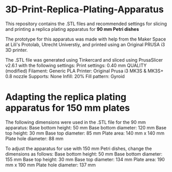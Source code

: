 # 3D-Print-Replica-Plating-Apparatus
This repository contains the .STL files and recommended settings for slicing and printing a replica plating apparatus for **90 mm Petri dishes**

The prototype for this apparatus was made with help from the Maker Space at Lili's Protolab, Utrecht Universtiy, and printed using an Original PRUSA i3 3D printer.

The .STL file was generated using Tinkercard and sliced using PrusaSlicer v2.6.1 with the following settings:
Print settings: 0.40 mm QUALITY (modified)
Filament: Generic PLA 
Printer: Original Prusa i3 MK3S & MK3S+ 0.8 nozzle
Supports: None
Infill: 20%
Fill pattern: Gyroid

# Adapting the replica plating apparatus for 150 mm plates
The following dimensions were used in the .STL file for the 90 mm apparatus:
Base bottom height: 50 mm
Base bottom diameter: 120 mm
Base top height: 30 mm
Base top diameter: 85 mm
Plate area: 140 mm x 140 mm
Plate hole diameter: 88 mm

To adjust the apparatus for use with 150 mm Petri dishes, change the dimensions as follows:
Base bottom height: 50 mm
Base bottom diameter: 155 mm
Base top height: 30 mm
Base top diameter: 134 mm
Plate area: 190 mm x 190 mm
Plate hole diameter: 137 mm

